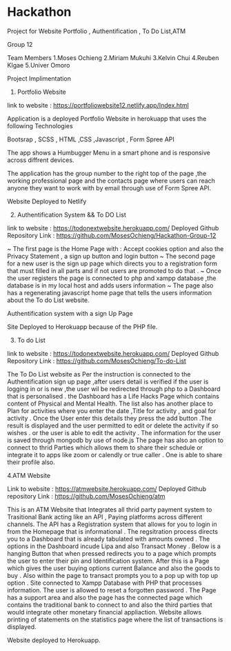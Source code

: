 # Hackathon
Project for Website Portfolio , Authentification , To Do List,ATM
 
 Group 12 
 
Team Members 
1.Moses Ochieng 
2.Miriam Mukuhi
3.Kelvin Chui
4.Reuben KIgae
5.Univer Omoro

Project Implimentation

1. Portfolio Website 

link to website : https://portfoliowebsite12.netlify.app/Index.html

Application is a deployed Portfolio Website in herokuapp that uses the following Technologies 

Bootsrap , SCSS , HTML ,CSS ,Javascript , Form Spree API 

The app shows a Humbugger Menu in a smart phone and is responsive across diffrent devices.

The application has the group number to the right top of the page ,the working professional page and the contacts page where users can reach anyone they want to work with by email through use of Form Spree API.

Website Deployed to Netlify 

2. Authentification System && To DO List

link to website : https://todonextwebsite.herokuapp.com/
Deployed Github Repository Link : https://github.com/MosesOchieng/Hackathon-Group-12

~ The first page is the Home Page with : Accept cookies option and also the Privacy Statement , a sign up button and login button
~ The second page for a new user is the sign up page which directs you to a registration form that must filled in all parts and if not users are promoted to do that .
~ Once the user registers the page is connected to php and xampp database ,the database is in my local host and adds users information
~ The page also has a regenerating javascript home page that tells the users information about the To do List website.

Authentification system with a sign Up Page

Site Deployed to Herokuapp because of the PHP file.

3. To do List 

link to website : https://todonextwebsite.herokuapp.com/
Deployed Github Repository Link : https://github.com/MosesOchieng/To-do-List

The To Do List website as Per the instruction is connected to the Authentification sign up page ,after users detail is verified if the user is logging in or is new ,the user wil be redirected through php to a Dashboard that is personalised . the Dashboard has a Life Hacks Page which contains content of Physical and Mental Health.
The list also has another place to Plan for activities where you enter the date  ,Title for activity , and  goal for activity .
Once the User enter this details they press the add button .The result is displayed and the user permitted to edit or delete the activity if so wishes . or the user is able to edit the activity .
The information for the user is saved through mongodb by use of node.js 
The page has also an option to connect to thrid Parties which allows them to share their schedule or integrate it to apps like zoom or calendly or true caller .
One is able to share their profile also.


4.ATM Website 

Link to website : https://atmwebsite.herokuapp.com/
Deployed Github repository Link : https://github.com/MosesOchieng/atm
 
 This is an ATM Website that Integrates all thrid party payment system to  Trasitional Bank acting like an API , Paying platforms across different channels.
 The API has a Registration system that allows for you to login in from the Homepage that is informational .
 The regsitration process directs you to a Dashboard that is already tabulated with amounts owned .
 The options in the Dashboard incude Lipa and also Transact Money .
 Below is a hanging Button that when pressed redirects you to a page which prompts the user to enter their pin and Identification system.
 After this is a Page which gives the user buying options current Balance and also the goods to buy .
 Also within the page to transact prompts you to a pop up with top up option .
 Site connected to Xampp Database with PHP that processes information.
 The user is allowed to reset a forgotten password .
 The Page has a support area and also the page has the connected page which contains the traditional bank to connect to and also the third parties that would integrate other monetary financial appliaction.
 Website allows printing of statements on the statistics page where the list of transactions is displayed.
 
 Website deployed to Herokuapp.
